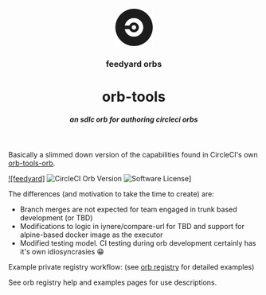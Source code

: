 <div align="center">
	<p>
		<img alt="CircleCI Logo" src="https://raw.githubusercontent.com/ThoughtWorks-DPS/di-circleci-remote-docker/master/img/circle-circleci.svg?sanitize=true" width="75" />
	</p>
  <h3>feedyard orbs</h3>
  <h1>orb-tools</h1>

  <h5>an sdlc orb for authoring circleci orbs</h5>
</div>
<br />

Basically a slimmed down version of the capabilities found in CircleCI's own [orb-tools-orb](https://github.com/CircleCI-Public/orb-tools-orb).  


[![feedyard]](https://circleci.com/gh/feedyard/orb-tools.svg?style=shield) ![CircleCI Orb Version](https://img.shields.io/badge/endpoint.svg?url=https://badges.circleci.io/orb/feedyard/orb-tools) ![Software License](https://img.shields.io/badge/license-MIT-blue.svg)] 

The differences (and motivation to take the time to create) are:

* Branch merges are not expected for team engaged in trunk based development (or TBD)
* Modifications to logic in iynere/compare-url for TBD and support for alpine-based docker image as the executor
* Modified testing model. CI testing during orb development certainly has it's own idiosyncrasies :grin:

Example private registry workflow: (see [orb registry](https://circleci.com/orbs/registry/orb/feedyard/executor-tools) for detailed examples)

See orb registry help and examples pages for use descriptions.

